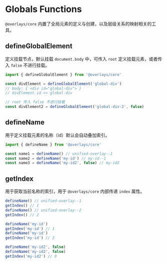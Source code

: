 # Globals Functions

`@overlays/core` 内置了全局元素的定义与创建，以及层级关系的映射相关的工具。

## defineGlobalElement

定义挂载节点，默认挂载 `document.body` 中，可传入 `root` 定义挂载元素，或者传入 `false` 不进行挂载。

```ts
import { defineGlobalElement } from '@overlays/core'

const divElement = defineGlobalElement('global-div')
// body: { <div id="global-div"> }
// divElement.id >> global-div

// root 传入 false 不进行挂载
const divElement2 = defineGlobalElement('global-div-2', false)
```

## defineName

用于定义挂载元素的名称（id）默认会自动叠加索引。

```ts
import { defineName } from '@overlays/core'

const name1 = defineName() // unified-overlay--1
const name2 = defineName('my-id') // my-id--1
const name3 = defineName('my-id2', false) // my-id2
```

## getIndex

用于获取当前名称的索引，用于 `@overlays/core` 内部传递 `index` 属性。

```ts
defineName() // unified-overlay--1
getIndex() // 1
defineName() // unified-overlay--2
getIndex() // 2

defineName('my-id')
getIndex('my-id') // 1
defineName('my-id')
getIndex('my-id') // 2

defineName('my-id2', false)
defineName('my-id2', false)
getIndex('my-id2') // 0
```